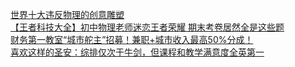   
[世界十大违反物理的创意雕塑](http://www.dianyue.me/archives/361/r79900ex5rc3vedz/)  
[【王者科技大全】初中物理老师迷恋王者荣耀 期末考卷居然全是这些题](http://www.dianyue.me/archives/619/x83116h85r0n62su/)  
[财务第一教室“城市舵主”招募！兼职+城市收入最高50%分成！](http://www.dianyue.me/archives/699/9y0ze0mx4t60tx46/)  
[喜欢这样的圣安：综排仅次于牛剑，但课程和教学满意度全英第一](http://www.dianyue.me/archives/741/4nmmfsak94u1jfze/)